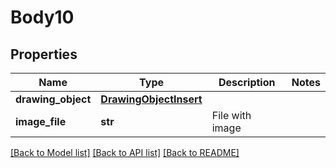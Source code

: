 # Body10

## Properties
Name | Type | Description | Notes
------------ | ------------- | ------------- | -------------
**drawing_object** | [**DrawingObjectInsert**](DrawingObjectInsert.md) |  | 
**image_file** | **str** | File with image | 

[[Back to Model list]](../README.md#documentation-for-models) [[Back to API list]](../README.md#documentation-for-api-endpoints) [[Back to README]](../README.md)

